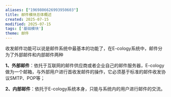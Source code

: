```yaml
---
aliases: ["1969806626993950603"]
title: 邮件模块总体概述
created: 2025-07-15
modified: 2025-07-15
tags: ['基础模块']
theme: 邮件
---
```


收发邮件功能可以说是邮件系统中最基本的功能了，在E-cology系统中，邮件分为了外部邮件和内部邮件两种

**1、外部邮件**：依托于互联网的邮件供应商或者企业自己的邮件服务器，E-cology做为一个邮箱，与外部用户进行首收发邮件的操作，它必须基于标准的邮件收发协议SMTP、POP等；

**2、内部邮件**：依托于E-cology系统本身，只能与系统内的用户进行邮件的交流。